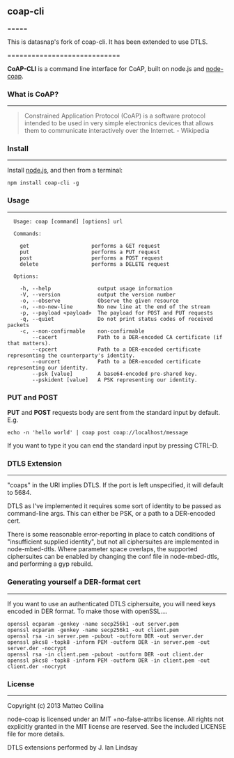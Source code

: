 ## coap-cli
=====

This is datasnap's fork of coap-cli. It has been extended to use DTLS.

============================

__CoAP-CLI__ is a command line interface for CoAP, built on node.js and
[node-coap](http://github.com/datasnap-io/node-coap).

### What is CoAP?
----------------------------

> Constrained Application Protocol (CoAP) is a software protocol
intended to be used in very simple electronics devices that allows them
to communicate interactively over the Internet. -  Wikipedia

### Install
----------------------------

Install [node.js](http://nodejs.org), and then from a terminal:
```
npm install coap-cli -g
```

### Usage
----------------------------

```
  Usage: coap [command] [options] url

  Commands:

    get                    performs a GET request
    put                    performs a PUT request
    post                   performs a POST request
    delete                 performs a DELETE request

  Options:

    -h, --help               output usage information
    -V, --version            output the version number
    -o, --observe            Observe the given resource
    -n, --no-new-line        No new line at the end of the stream
    -p, --payload <payload>  The payload for POST and PUT requests
    -q, --quiet              Do not print status codes of received packets
    -c, --non-confirmable    non-confirmable
        --cacert             Path to a DER-encoded CA certificate (if that matters).
        --cpcert             Path to a DER-encoded certificate representing the counterparty's identity.
        --ourcert            Path to a DER-encoded certificate representing our identity.
        --psk [value]        A base64-encoded pre-shared key.
        --pskident [value]   A PSK representing our identity.
```

### PUT and POST

__PUT__ and __POST__ requests body are sent from the standard
input by default. E.g.
```
echo -n 'hello world' | coap post coap://localhost/message
```

If you want to type it you can end the standard input by pressing
CTRL-D.


### DTLS Extension
----------------------------
"coaps" in the URI implies DTLS. If the port is left unspecified, it will default to 5684.

DTLS as I've implemented it requires some sort of identity to be passed as command-line args. This can either be PSK, or a path to a DER-encoded cert.

There is some reasonable error-reporting in place to catch conditions of "insufficient supplied identity", but not all ciphersuites are implemented in node-mbed-dtls. Where parameter space overlaps, the supported ciphersuites can be enabled by changing the conf file in node-mbed-dtls, and performing a gyp rebuild.


### Generating yourself a DER-format cert
----------------------------
If you want to use an authenticated DTLS ciphersuite, you will need keys encoded in DER format.
To make those with openSSL....

    openssl ecparam -genkey -name secp256k1 -out server.pem
    openssl ecparam -genkey -name secp256k1 -out client.pem
    openssl rsa -in server.pem -pubout -outform DER -out server.der
    openssl pkcs8 -topk8 -inform PEM -outform DER -in server.pem -out server.der -nocrypt
    openssl rsa -in client.pem -pubout -outform DER -out client.der
    openssl pkcs8 -topk8 -inform PEM -outform DER -in client.pem -out client.der -nocrypt


### License
----------------------------

Copyright (c) 2013 Matteo Collina

node-coap is licensed under an MIT +no-false-attribs license.
All rights not explicitly granted in the MIT license are reserved.
See the included LICENSE file for more details.


DTLS extensions performed by J. Ian Lindsay
